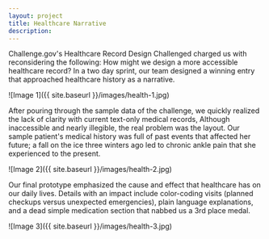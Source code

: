 ```yaml
---
layout: project
title: Healthcare Narrative
description:
---
```


Challenge.gov's Healthcare Record Design Challenged charged us with reconsidering the following: How might we design a more accessible healthcare record? In a two day sprint, our team designed a winning entry that approached healthcare history as a narrative.

![Image 1]({{ site.baseurl }}/images/health-1.jpg)

After pouring through the sample data of the challenge, we quickly realized the lack of clarity with current text-only medical records, Although inaccessible and nearly illegible, the real problem was the layout. Our sample patient's medical history was full of past events that affected her future; a fall on the ice three winters ago led to chronic ankle pain that she experienced to the present.

![Image 2]({{ site.baseurl }}/images/health-2.jpg)

Our final prototype emphasized the cause and effect that healthcare has on our daily lives. Details with an impact include color-coding visits (planned checkups versus unexpected emergencies), plain language explanations, and a dead simple medication section that nabbed us a 3rd place medal.

![Image 3]({{ site.baseurl }}/images/health-3.jpg)

